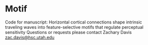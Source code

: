 # Motif
Code for manuscript: Horizontal cortical connections shape intrinsic traveling waves into feature-selective motifs that regulate perceptual sensitivity
Questions or requests please contact Zachary Davis zac.davis@hsc.utah.edu
